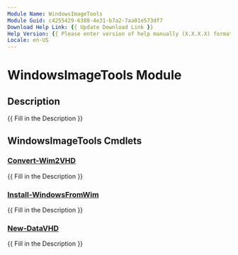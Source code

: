 ```yaml
---
Module Name: WindowsImageTools
Module Guid: c4255429-6388-4e31-b7a2-7aa01e573df7
Download Help Link: {{ Update Download Link }}
Help Version: {{ Please enter version of help manually (X.X.X.X) format }}
Locale: en-US
---
```


# WindowsImageTools Module
## Description
{{ Fill in the Description }}

## WindowsImageTools Cmdlets
### [Convert-Wim2VHD](Convert-Wim2VHD.md)
{{ Fill in the Description }}

### [Install-WindowsFromWim](Install-WindowsFromWim.md)
{{ Fill in the Description }}

### [New-DataVHD](New-DataVHD.md)
{{ Fill in the Description }}


